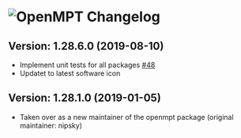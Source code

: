 # ![OpenMPT Changelog](https://img.shields.io/badge/OpenMPT-Package%20Changelog-blue.svg?style=for-the-badge)

## Version: 1.28.6.0 (2019-08-10)

- Implement unit tests for all packages [#48](https://github.com/AdmiringWorm/chocolatey-packages/issues/48)
- Updatet to latest software icon

## Version: 1.28.1.0 (2019-01-05)

- Taken over as a new maintainer of the openmpt package (original maintainer: nipsky)
